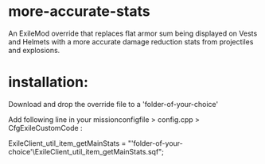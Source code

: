 # more-accurate-stats
An ExileMod override that replaces flat armor sum being displayed on Vests and Helmets with a more accurate damage reduction stats from projectiles and explosions.

# installation:

Download and drop the override file to a 'folder-of-your-choice'

Add following line in your missionconfigfile > config.cpp > CfgExileCustomCode :

ExileClient_util_item_getMainStats = 										"'folder-of-your-choice'\ExileClient_util_item_getMainStats.sqf";

